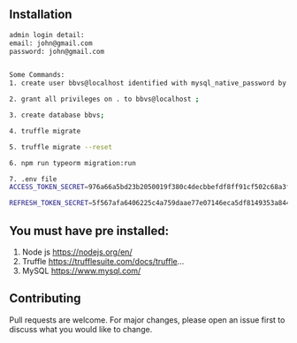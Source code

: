 ## Installation

```bash
admin login detail:
email: john@gmail.com
password: john@gmail.com


Some Commands:
1. create user bbvs@localhost identified with mysql_native_password by 'Password00$$' ;

2. grant all privileges on . to bbvs@localhost ;

3. create database bbvs;

4. truffle migrate

5. truffle migrate --reset

6. npm run typeorm migration:run

7. .env file
ACCESS_TOKEN_SECRET=976a66a5bd23b2050019f380c4decbbefdf8ff91cf502c68a3fe1ced91d7448cc54ce6c847657d53294e40889cef5bd996ec5b0fefc1f56270e06990657eeb6e

REFRESH_TOKEN_SECRET=5f567afa6406225c4a759daae77e07146eca5df8149353a844fa9ab67fba22780cb4baa5ea508214934531a6f35e67e96f16a0328559111c597856c660f177c2
```

## You must have pre installed:

1. Node js
   https://nodejs.org/en/
2. Truffle
   https://trufflesuite.com/docs/truffle...
3. MySQL
   https://www.mysql.com/

## Contributing

Pull requests are welcome. For major changes, please open an issue first
to discuss what you would like to change.
